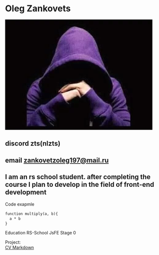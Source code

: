 # Oleg Zankovets
![logo](scale_1200.jpg "avatar")
## discord zts(nlzts)
## email zankovetzoleg197@mail.ru
## I am an rs school student. after completing the course I plan to develop in the field of front-end development


Code exapmle


```
function multiply(a, b){
  a * b
}
```

Education
RS-School JsFE Stage 0


Project:   
[CV Markdown](https://github.com/rolling-scopes-school/tasks/blob/master/tasks/cv/cv.md#%D1%81%D0%BE%D0%B4%D0%B5%D1%80%D0%B6%D0%B0%D0%BD%D0%B8%D0%B5-cv "project")
